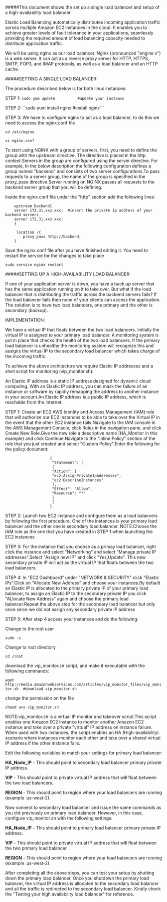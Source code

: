#####This document shows the set up a single load balancer and setup of a high-availability load balancer 


Elastic Load Balancing automatically distributes incoming application traffic across multiple Amazon EC2 instances in the cloud. It enables you to achieve greater levels of fault tolerance in your applications, seamlessly providing the required amount of load balancing capacity needed to distribute application traffic.

We will be using nginx as our load balancer. Nginx (pronounced "engine x") is a web server. It can act as a reverse proxy server for HTTP, HTTPS, SMTP, POP3, and IMAP protocols, as well as a load balancer and an HTTP cache.

#####SETTING A SINGLE LOAD BALANCER:

The procedure described below is for both linux instances:
	
STEP 1: ```sudo yum update   		#update your instance```
        
        
STEP 2: ``sudo yum install nginx   	#install nginx```
        
STEP 3: We have to configure nginx to act as a load balancer, to do this we need to access the nginx.conf file
        
```cd /etc/nginx```
      	
```vi nginx.conf```
        
	
To start using NGINX with a group of servers, first, you need to define the group with the upstream directive. The directive is placed in the http context.Servers in the group are configured using the server directive. For example, In the below description the following configuration defines a group named "backend" and consists of two server configurations.To pass requests to a server group, the name of the group is specified in the proxy_pass directive.Server running on NGINX passes all requests to the backend server group that you will be defining.
        
Inside the nginx.conf file under the "http" section add the following lines:
        
        
        upstream backend{
        server 172.31.xxx.xxx;  #insert the private ip address of your backend servers
        server 172.31.xxx.xxx;
        }
        
         location /{
            proxy_pass http://backend;
        }
        
  	
Save the nginx.conf file after you have finished editing it. You need to restart the service for the changes to take place

```sudo service nginx restart```
        

#####SETTING UP A HIGH-AVAILABILITY LOAD BALANCER:

If one of your application server is down, you have a back up server that has the same application running on it to take over. But what if the load balancer that is distributing the traffic across the backend servers fails? If the load balancer fails then none of your clients can access the application. The solution is to have two load balancers, one primary and the other is secondary (backup). 

IMPLEMENTATION:

We have a virtual IP that floats between the two load balancers. Initially the virtual IP is assigned to your primary load
balancer. A monitoring system is put in place that checks the health of the two load balancers. If the primary load balancer 
is unhealthy the monitoring system will recognize this and assigns the virtual IP to the secondary load balancer which takes 
charge of the incoming traffic.

To achieve the above architecture we require Elastic IP addresses and a shell script for monitoring (vip_monitor.sh):

An Elastic IP address is a static IP address designed for dynamic cloud computing. With an Elastic IP address, you can mask 
the failure of an instance or software by rapidly remapping the address to another instance in your account.An Elastic IP 
address is a public IP address, which is reachable from the Internet. 

STEP 1: Create an EC2 AWS Identity and Access Management (IAM) role that will authorize our EC2 instances to be able to take 
over the Virtual IP in the event that the other EC2 instance fails.Navigate to the IAM console in the AWS Management Console, click  Roles in the navigation pane, and click Create New Role.Give the new role a descriptive name (HA_Monitor in this example) and click Continue.Navigate to the "Inline Policy" section of the role that you just created and select "Custom Policy".Enter the following for the policy document:
					 
					 	
					 	{
						 "Statement": [
						 {
						 "Action": [
						 "ec2:AssignPrivateIpAddresses",
						 "ec2:DescribeInstances"
						 ],
						 "Effect": "Allow",
						 "Resource": "*"
						 }
						 ]
						}
      						

STEP 2: Launch two EC2 instance and configure them as a load balancers by following the first procedure. One of the instances
is your primary load balancer and the other one is secondary load balancer.
NOTE:Choose the IAM role as the one that you have created in STEP 1 when launching the EC2 instances

STEP 3: For the instance that you choose as a primay load balancer, right click the instance and select "Networking" and select "Manage private IP addresses".Select "Assign new IP" and click "Yes,Update". This new secondary private IP will act as the virtual IP that floats between the two load balancers. 

STEP 4: In "EC2 Dashboard" under "NETWORK & SECURITY" click "Elastic IPs".Click on "Allocate New Address" and choose your 
instances.By default an Elastic IP is allocated to the primary private IP of your primary load balancer, to assign an Elastic IP to the secondary private IP you click "ALlocate New Address" again and choose the primary load balancer.Repeat the above step for the secondary load balancer but only once since we did not assign any secondary private IP address
	
STEP 5: After step 4 access your instances and do the following:
	
Change to the root user

```sudo -s ```
	
Change to root directory

```cd /root```
	
download the vip_monitor.sh script, and make it executable with the following commands:

```wget http://media.amazonwebservices.com/articles/vip_monitor_files/vip_monitor.sh  #download vip_monitor.sh```
	
change the permission on the file

```chmod a+x vip_monitor.sh```
	
NOTE:vip_monitor.sh is a virtual IP monitor and takeover script.This script enables one Amazon EC2 instance to monitor 
another Amazon EC2 instance and take over a private "virtual" IP address on instance failure. When used with two instances, the script enables an HA (High-availability) scenario where instances monitor each other and take over a shared virtual IP address if the other instance fails.

Edit the following variables to match your settings for primary load balancer:
	
**HA_Node_IP** - This should point to secondary load balancer primary private IP address.

**VIP** - This should point to private virtual IP address that will float between the two load balancers.

**REGION** - This should point to region where your load balancers are running (example :us-west-2).
	
Now connect to secondary load balancer and issue the same commands as you did previously on primary load balancer. 
However, in this case, configure vip_monitor.sh with the following settings:
	
**HA_Node_IP** - This should point to primary load balancer primary private IP address.

**VIP** - This should point to private virtual IP address that will float between the two primary load balancer    

**REGION** - This should point to region where your load balancers are running (example :us-west-2).

After completing all the above steps, you can test your setup by shutting down the primary load balancer. Once you shutdown the primary load balancer, the virtual IP address is allocated to the secondary load balancer and all the traffic is redirected to the secondary load balancer. Kindly check the "Testing your high availability load balancer" for reference.

        
        
        

        
        
        
        
        
